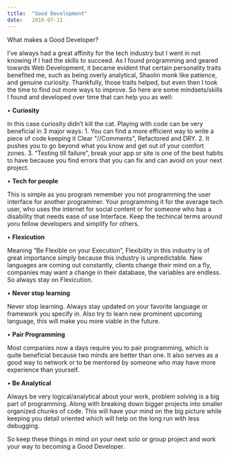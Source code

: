 ```yaml
---
title:  "Good Development"
date:   2016-07-11
---
```

What makes a Good Developer?

I’ve always had a great affinity for the tech industry but I went in not knowing if I had the skills to succeed. As I found programming and geared towards Web Development, it became evident that certain personality traits benefited me, such as being overly analytical, Shaolin monk like patience, and genuine curiosity. Thankfully, those traits helped, but even then I took the time to find out more ways to improve. So here are some mindsets/skills I found and developed over time that can help you as well:

• <strong>Curiosity</strong>

In this case curiosity didn’t kill the cat. Playing with code can be very beneficial in 3 major ways: 1. You can find a more efficient way to write a piece of code keeping it Clear "//Comments", Refactored and DRY. 2. It pushes you to go beyond what you know and get out of your comfort zones. 3. “Testing till failure”, break your app or site is one of the best habits to have because you find errors that you can fix and can avoid on your next project.

• <strong>Tech for people</strong>

This is simple as you program remember you not programming the user interface for another programmer. Your programming it for the average tech user, who uses the internet for social content or for someone who has a disability that needs ease of use Interface. Keep the techincal terms around yoru fellow developers and simplify for others.

• <strong>Flexicution</strong>

Meaning “Be Flexible on your Execution”, Flexibility in this industry is of great importance simply because this industry is unpredictable. New languages are coming out constantly, clients change their mind on a fly, companies may want a change in their database, the variables are endless. So always stay on Flexicution.

• <strong>Never stop learning</strong>

Never stop learning. Always stay updated on your favorite language or framework you specify in. Also try to learn new prominent upcoming language, this will make you more viable in the future.

• <strong>Pair Programming</strong>

Most companies now a days require you to pair programming, which is quite beneficial because two minds are better than one. It also serves as a good way to network or to be mentored by someone who may have more experience than yourself.

• <strong>Be Analytical</strong>

Always be very logical/analytical about your work, problem solving is a big part of programming. Along with breaking down bigger projects into smaller organized chunks of code. This will have your mind on the big picture while keeping you detail oriented which will help on the long run with less debugging.


So keep these things in mind on your next solo or group project and work your way to becoming a Good Developer.
